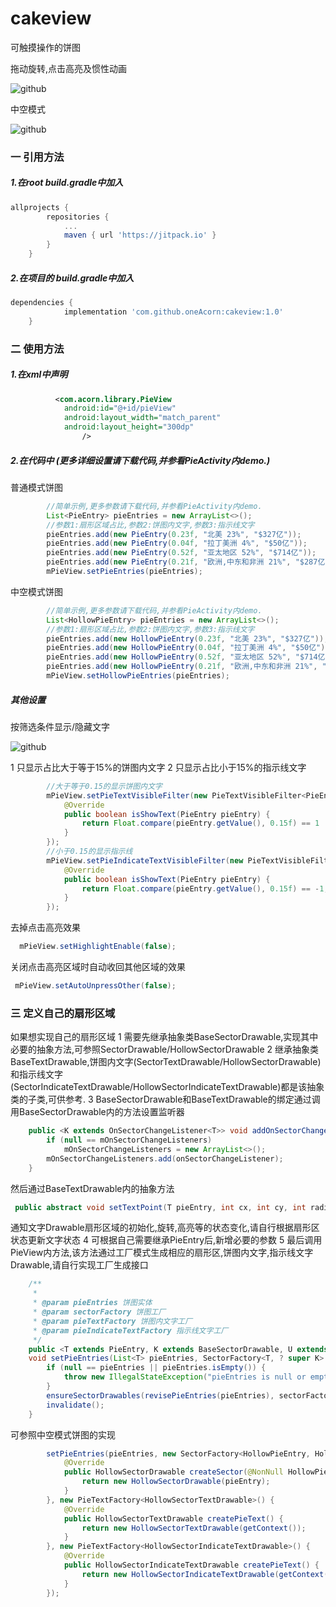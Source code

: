 # cakeview
可触摸操作的饼图

拖动旋转,点击高亮及惯性动画

![github](https://github.com/oneAcorn/cakeview/blob/master/20190506_092928.gif "拖动旋转,点击高亮及惯性动画")

中空模式

![github](https://github.com/oneAcorn/cakeview/blob/master/20190506_093340.gif "拖动旋转,点击高亮及惯性动画")

### 一 引用方法

##### 1.在root build.gradle中加入

```gradle
allprojects {
		repositories {
			...
			maven { url 'https://jitpack.io' }
		}
	}
```

##### 2.在项目的 build.gradle中加入

```gradle
dependencies {
	        implementation 'com.github.oneAcorn:cakeview:1.0'
	}
```

### 二 使用方法

##### 1.在xml中声明

```xml
          <com.acorn.library.PieView
            android:id="@+id/pieView"
            android:layout_width="match_parent"
            android:layout_height="300dp"
                />
```

##### 2.在代码中 (更多详细设置请下载代码,并参看PieActivity内demo.)

普通模式饼图

```java
        //简单示例,更多参数请下载代码,并参看PieActivity内demo.
        List<PieEntry> pieEntries = new ArrayList<>();
        //参数1:扇形区域占比,参数2:饼图内文字,参数3:指示线文字
        pieEntries.add(new PieEntry(0.23f, "北美 23%", "$327亿"));
        pieEntries.add(new PieEntry(0.04f, "拉丁美洲 4%", "$50亿"));
        pieEntries.add(new PieEntry(0.52f, "亚太地区 52%", "$714亿"));
        pieEntries.add(new PieEntry(0.21f, "欧洲,中东和非洲 21%", "$287亿"));
        mPieView.setPieEntries(pieEntries);
```

中空模式饼图

```java
        //简单示例,更多参数请下载代码,并参看PieActivity内demo.
        List<HollowPieEntry> pieEntries = new ArrayList<>();
        //参数1:扇形区域占比,参数2:饼图内文字,参数3:指示线文字
        pieEntries.add(new HollowPieEntry(0.23f, "北美 23%", "$327亿"));
        pieEntries.add(new HollowPieEntry(0.04f, "拉丁美洲 4%", "$50亿"));
        pieEntries.add(new HollowPieEntry(0.52f, "亚太地区 52%", "$714亿"));
        pieEntries.add(new HollowPieEntry(0.21f, "欧洲,中东和非洲 21%", "$287亿"));
        mPieView.setHollowPieEntries(pieEntries);
```

##### 其他设置

按筛选条件显示/隐藏文字

![github](https://github.com/oneAcorn/cakeview/blob/master/20190506_093532.gif "按筛选条件显示/隐藏文字")

1 只显示占比大于等于15%的饼图内文字
2 只显示占比小于15%的指示线文字

```java
        //大于等于0.15的显示饼图内文字
        mPieView.setPieTextVisibleFilter(new PieTextVisibleFilter<PieEntry>() {
            @Override
            public boolean isShowText(PieEntry pieEntry) {
                return Float.compare(pieEntry.getValue(), 0.15f) == 1 || Float.compare(pieEntry.getValue(), 0.15f) == 0;
            }
        });
        //小于0.15的显示指示线
        mPieView.setPieIndicateTextVisibleFilter(new PieTextVisibleFilter<PieEntry>() {
            @Override
            public boolean isShowText(PieEntry pieEntry) {
                return Float.compare(pieEntry.getValue(), 0.15f) == -1;
            }
        });
```

去掉点击高亮效果

```java
  mPieView.setHighlightEnable(false);
```

关闭点击高亮区域时自动收回其他区域的效果

```java
 mPieView.setAutoUnpressOther(false);
```

### 三 定义自己的扇形区域
如果想实现自己的扇形区域
1 需要先继承抽象类BaseSectorDrawable,实现其中必要的抽象方法,可参照SectorDrawable/HollowSectorDrawable
2 继承抽象类BaseTextDrawable,饼图内文字(SectorTextDrawable/HollowSectorDrawable)
和指示线文字(SectorIndicateTextDrawable/HollowSectorIndicateTextDrawable)都是该抽象类的子类,可供参考.
3 BaseSectorDrawable和BaseTextDrawable的绑定通过调用BaseSectorDrawable内的方法设置监听器
```java
    public <K extends OnSectorChangeListener<T>> void addOnSectorChangeListener(K onSectorChangeListener) {
        if (null == mOnSectorChangeListeners)
            mOnSectorChangeListeners = new ArrayList<>();
        mOnSectorChangeListeners.add(onSectorChangeListener);
    }
```

然后通过BaseTextDrawable内的抽象方法
```java
 public abstract void setTextPoint(T pieEntry, int cx, int cy, int radius, int source);
```
通知文字Drawable扇形区域的初始化,旋转,高亮等的状态变化,请自行根据扇形区状态更新文字状态
4 可根据自己需要继承PieEntry后,新增必要的参数
5 最后调用PieView内方法,该方法通过工厂模式生成相应的扇形区,饼图内文字,指示线文字Drawable,请自行实现工厂生成接口
```java
    /**
     *
     * @param pieEntries 饼图实体
     * @param sectorFactory 饼图工厂
     * @param pieTextFactory 饼图内文字工厂
     * @param pieIndicateTextFactory 指示线文字工厂
     */
    public <T extends PieEntry, K extends BaseSectorDrawable, U extends BaseTextDrawable, E extends BaseTextDrawable>
    void setPieEntries(List<T> pieEntries, SectorFactory<T, ? super K> sectorFactory, PieTextFactory<? super U> pieTextFactory, PieTextFactory<? super E> pieIndicateTextFactory) {
        if (null == pieEntries || pieEntries.isEmpty()) {
            throw new IllegalStateException("pieEntries is null or empty");
        }
        ensureSectorDrawables(revisePieEntries(pieEntries), sectorFactory, pieTextFactory, pieIndicateTextFactory);
        invalidate();
    }
```
可参照中空模式饼图的实现
```java
        setPieEntries(pieEntries, new SectorFactory<HollowPieEntry, HollowSectorDrawable>() {
            @Override
            public HollowSectorDrawable createSector(@NonNull HollowPieEntry pieEntry, int position) {
                return new HollowSectorDrawable(pieEntry);
            }
        }, new PieTextFactory<HollowSectorTextDrawable>() {
            @Override
            public HollowSectorTextDrawable createPieText() {
                return new HollowSectorTextDrawable(getContext());
            }
        }, new PieTextFactory<HollowSectorIndicateTextDrawable>() {
            @Override
            public HollowSectorIndicateTextDrawable createPieText() {
                return new HollowSectorIndicateTextDrawable(getContext());
            }
        });
```
